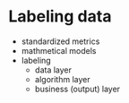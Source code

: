 # Labeling data

-   standardized metrics
-   mathmetical models
-   labeling
    -   data layer
    -   algorithm layer
    -   business (output) layer
